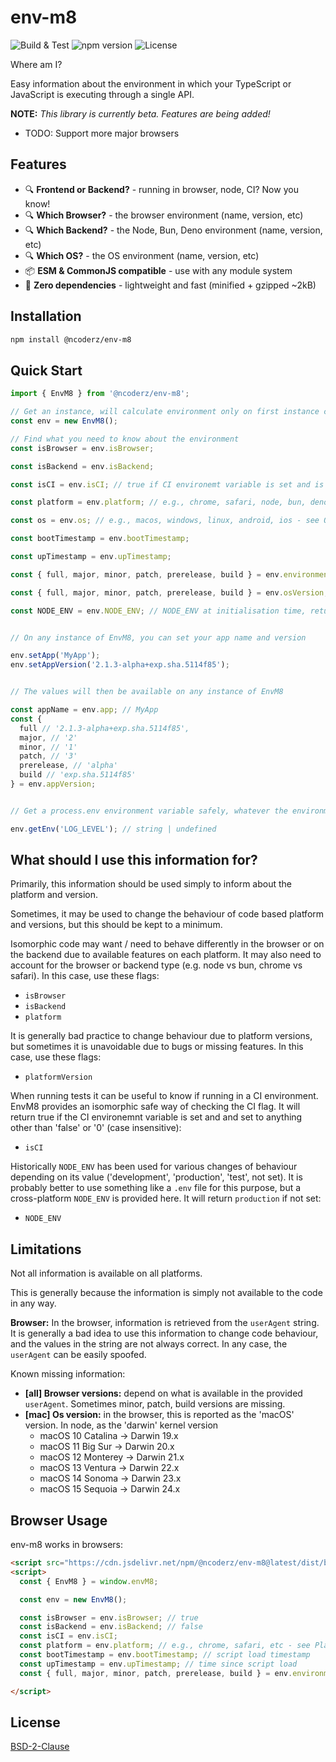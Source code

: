 # env-m8

![Build & Test](https://github.com/ncoderz/env-m8/actions/workflows/build-test.yml/badge.svg?branch=main)
![npm version](https://img.shields.io/npm/v/@ncoderz/env-m8)
![License](https://img.shields.io/badge/license-BSD--2--Clause-blue)

Where am I?

Easy information about the environment in which your TypeScript or JavaScript is executing through
a single API.

**NOTE:** *This library is currently beta. Features are being added!*
- TODO: Support more major browsers


## Features

- 🔍 **Frontend or Backend?** - running in browser, node, CI? Now you know!
- 🔍 **Which Browser?** - the browser environment (name, version, etc)
- 🔍 **Which Backend?** - the Node, Bun, Deno environment (name, version, etc)
- 🔍 **Which OS?** - the OS environment (name, version, etc)
- 📦 **ESM & CommonJS compatible** - use with any module system
- 💪 **Zero dependencies** - lightweight and fast (minified + gzipped ~2kB)


## Installation

```bash
npm install @ncoderz/env-m8
```

## Quick Start

```typescript
import { EnvM8 } from '@ncoderz/env-m8';

// Get an instance, will calculate environment only on first instance creation
const env = new EnvM8();

// Find what you need to know about the environment
const isBrowser = env.isBrowser;

const isBackend = env.isBackend;

const isCI = env.isCI; // true if CI environemt variable is set and is not 'false' or '0' (case-insensitive)

const platform = env.platform; // e.g., chrome, safari, node, bun, deno - see Platform type

const os = env.os; // e.g., macos, windows, linux, android, ios - see Os type

const bootTimestamp = env.bootTimestamp;

const upTimestamp = env.upTimestamp;

const { full, major, minor, patch, prerelease, build } = env.environmentVersion;

const { full, major, minor, patch, prerelease, build } = env.osVersion;

const NODE_ENV = env.NODE_ENV; // NODE_ENV at initialisation time, returns 'production' if not set


// On any instance of EnvM8, you can set your app name and version

env.setApp('MyApp');
env.setAppVersion('2.1.3-alpha+exp.sha.5114f85');


// The values will then be available on any instance of EnvM8

const appName = env.app; // MyApp
const {
  full // '2.1.3-alpha+exp.sha.5114f85',
  major, // '2'
  minor, // '1'
  patch, // '3'
  prerelease, // 'alpha'
  build // 'exp.sha.5114f85'
} = env.appVersion;


// Get a process.env environment variable safely, whatever the environment

env.getEnv('LOG_LEVEL'); // string | undefined
```

## What should I use this information for?

Primarily, this information should be used simply to inform about the platform and version.

Sometimes, it may be used to change the behaviour of code based platform and versions, but this
should be kept to a minimum.

Isomorphic code may want / need to behave differently in the browser or on the
backend due to available features on each platform. It may also need to account for the browser
or backend type (e.g. node vs bun, chrome vs safari). In this case, use these flags:
 - `isBrowser`
 - `isBackend`
 - `platform`

It is generally bad practice to change behaviour due to platform versions, but sometimes it is
unavoidable due to bugs or missing features. In this case, use these flags:
- `platformVersion`

When running tests it can be useful to know if running in a CI environment. EnvM8 provides an
isomorphic safe way of checking the CI flag. It will return true if the CI environemnt variable
is set and and set to anything other than 'false' or '0' (case insensitive):
- `isCI`

Historically `NODE_ENV` has been used for various changes of behaviour depending on its value
('development', 'production', 'test', not set). It is probably better to use something like
a `.env` file for this purpose, but a cross-platform `NODE_ENV` is provided here. It will
return `production` if not set:
- `NODE_ENV`


## Limitations

Not all information is available on all platforms.

This is generally because the information is simply not available to the code in any way.

**Browser:** In the browser, information is retrieved from the `userAgent` string. It is generally
a bad idea to use this information to change code behaviour, and the values in the string are not
always correct. In any case, the `userAgent` can be easily spoofed.

Known missing information:
- **\[all\] Browser versions:** depend on what is available in the provided `userAgent`. Sometimes minor, patch, build versions are missing.
- **\[mac\] Os version:** in the browser, this is reported as the 'macOS' version. In node, as the 'darwin' kernel version
  - macOS 10 Catalina → Darwin 19.x
  - macOS 11 Big Sur → Darwin 20.x
  - macOS 12 Monterey → Darwin 21.x
  - macOS 13 Ventura → Darwin 22.x
  - macOS 14 Sonoma → Darwin 23.x
  - macOS 15 Sequoia → Darwin 24.x


## Browser Usage

env-m8 works in browsers:

```html
<script src="https://cdn.jsdelivr.net/npm/@ncoderz/env-m8@latest/dist/browser/env-m8.global.js"></script>
<script>
  const { EnvM8 } = window.envM8;

  const env = new EnvM8();

  const isBrowser = env.isBrowser; // true
  const isBackend = env.isBackend; // false
  const isCI = env.isCI;
  const platform = env.platform; // e.g., chrome, safari, etc - see Platform type
  const bootTimestamp = env.bootTimestamp; // script load timestamp
  const upTimestamp = env.upTimestamp; // time since script load
  const { full, major, minor, patch, prerelease, build } = env.environmentVersion; // browser version

</script>
```

## License

[BSD-2-Clause](LICENSE)
